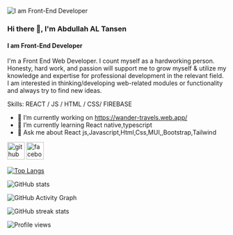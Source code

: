 ![I am Front-End Developer](https://i.ibb.co/SfsFxfs/Abdullah-Al-tansen-2.png)

### Hi there 👋, I'm Abdullah AL Tansen
#### I am Front-End Developer
I'm a Front End Web Developer. I count myself as a hardworking person. Honesty, hard work, and passion will support me to grow myself & utilize my knowledge and expertise for professional development in the relevant field. I am interested in thinking/developing web-related modules or functionality and always try to find new ideas.

Skills:  REACT / JS / HTML / CSS/  FIREBASE

- 🔭 I’m currently working on https://wander-travels.web.app/ 
- 🌱 I’m currently learning React native,typescript 
- 💬 Ask me about React js,Javascript,Html,Css,MUI,,Bootstrap,Tailwind 


[<img src='https://cdn.jsdelivr.net/npm/simple-icons@3.0.1/icons/github.svg' alt='github' height='40'>](https://github.com/abdullahtansen)  [<img src='https://cdn.jsdelivr.net/npm/simple-icons@3.0.1/icons/facebook.svg' alt='facebook' height='40'>](https://www.facebook.com/abdullahtansen)  

[![Top Langs](https://github-readme-stats.vercel.app/api/top-langs/?username=abdullahtansen)](https://github.com/anuraghazra/github-readme-stats)

![GitHub stats](https://github-readme-stats.vercel.app/api?username=abdullahtansen&show_icons=true)  

![GitHub Activity Graph](https://activity-graph.herokuapp.com/graph?username=abdullahtansen)  

![GitHub streak stats](https://github-readme-streak-stats.herokuapp.com/?user=abdullahtansen)  

![Profile views](https://gpvc.arturio.dev/abdullahtansen)  
